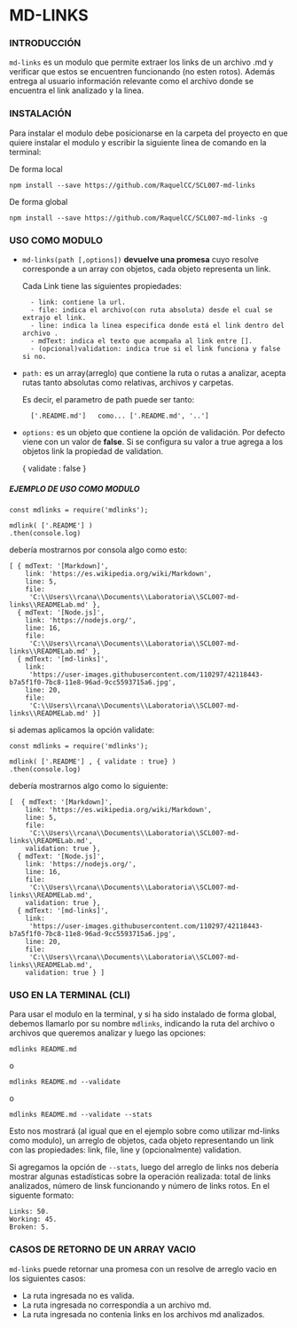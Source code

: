 # MD-LINKS

### INTRODUCCIÓN
`md-links` es un modulo que permite extraer los links de un archivo .md y verificar que estos se encuentren funcionando (no esten rotos). Además entrega al usuario información relevante como el archivo donde se encuentra el link analizado y la linea.

### INSTALACIÓN
Para instalar el modulo debe posicionarse en la carpeta del proyecto en que quiere instalar el modulo y escribir la siguiente linea de comando en la terminal:

De forma local
```
npm install --save https://github.com/RaquelCC/SCL007-md-links
```
De forma global
```
npm install --save https://github.com/RaquelCC/SCL007-md-links -g
```


### USO COMO MODULO
- `md-links(path [,options])` **devuelve una promesa** cuyo resolve corresponde a un array con objetos, cada objeto representa un link.

    Cada Link tiene las siguientes propiedades:
        
        - link: contiene la url.
        - file: indica el archivo(con ruta absoluta) desde el cual se extrajo el link.
        - line: indica la linea especifica donde está el link dentro del archivo .
        - mdText: indica el texto que acompaña al link entre [].
        - (opcional)validation: indica true si el link funciona y false si no.

- `path:` es un array(arreglo) que contiene la ruta o rutas a analizar, acepta rutas tanto absolutas como relativas, archivos y carpetas.

    Es decir, el parametro de path puede ser tanto:
        
        ['.README.md']   como... ['.README.md', '..']

- `options:` es un objeto que contiene la opción de validación. Por defecto viene con un valor de **false**. Si se configura su valor a true agrega a los objetos link la propiedad de validation.

    {
        validate : false
    }

##### EJEMPLO DE USO COMO MODULO
```
const mdlinks = require('mdlinks');

mdlink( ['.README'] )
.then(console.log)
```
debería mostrarnos por consola algo como esto:

```
[ { mdText: '[Markdown]',
    link: 'https://es.wikipedia.org/wiki/Markdown',
    line: 5,
    file:
     'C:\\Users\\rcana\\Documents\\Laboratoria\\SCL007-md-links\\READMELab.md' },
  { mdText: '[Node.js]',
    link: 'https://nodejs.org/',
    line: 16,
    file:
     'C:\\Users\\rcana\\Documents\\Laboratoria\\SCL007-md-links\\READMELab.md' },
  { mdText: '[md-links]',
    link:
     'https://user-images.githubusercontent.com/110297/42118443-b7a5f1f0-7bc8-11e8-96ad-9cc5593715a6.jpg',
    line: 20,
    file:
     'C:\\Users\\rcana\\Documents\\Laboratoria\\SCL007-md-links\\READMELab.md' }]
```

si ademas aplicamos la opción validate:

```
const mdlinks = require('mdlinks');

mdlink( ['.README'] , { validate : true} )
.then(console.log)
```

debería mostrarnos algo como lo siguiente:

```
[  { mdText: '[Markdown]',
    link: 'https://es.wikipedia.org/wiki/Markdown',
    line: 5,
    file:
     'C:\\Users\\rcana\\Documents\\Laboratoria\\SCL007-md-links\\READMELab.md',
    validation: true },
  { mdText: '[Node.js]',
    link: 'https://nodejs.org/',
    line: 16,
    file:
     'C:\\Users\\rcana\\Documents\\Laboratoria\\SCL007-md-links\\READMELab.md',
    validation: true },
  { mdText: '[md-links]',
    link:
     'https://user-images.githubusercontent.com/110297/42118443-b7a5f1f0-7bc8-11e8-96ad-9cc5593715a6.jpg',
    line: 20,
    file:
     'C:\\Users\\rcana\\Documents\\Laboratoria\\SCL007-md-links\\READMELab.md',
    validation: true } ]
```

### USO EN LA TERMINAL (CLI)

Para usar el modulo en la terminal, y si ha sido instalado de forma global, debemos llamarlo por su nombre `mdlinks`, indicando la ruta del archivo o archivos que queremos analizar y luego las opciones:

```
mdlinks README.md
```
o
```
mdlinks README.md --validate
```
o
```
mdlinks README.md --validate --stats
```

Esto nos mostrará (al igual que en el ejemplo sobre como utilizar md-links como modulo), un arreglo de objetos, cada objeto representando un link con las propiedades: link, file, line y (opcionalmente) validation.

Si agregamos la opción de `--stats`, luego del arreglo de links nos debería mostrar algunas estadísticas sobre la operación realizada: total de links analizados, número de linsk funcionando y número de links rotos. En el siguente formato:

```
Links: 50.
Working: 45.
Broken: 5.
```

### CASOS DE RETORNO DE UN ARRAY VACIO

`md-links` puede retornar una promesa con un resolve de arreglo vacio en los siguientes casos:

- La ruta ingresada no es valida.
- La ruta ingresada no correspondía a un archivo md.
- La ruta ingresada no contenia links en los archivos md analizados.